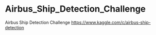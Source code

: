 # Airbus_Ship_Detection_Challenge

Airbus Ship Detection Challenge
https://www.kaggle.com/c/airbus-ship-detection